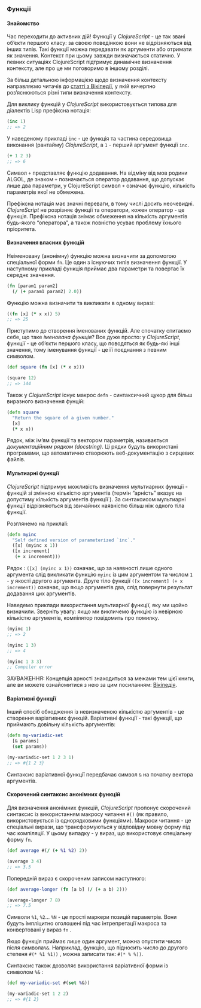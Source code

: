 ### Функції

#### Знайомство

Час переходити до активних дій! Функції у _ClojureScript_ - це так звані об’єкти першого класу: за своєю поведінкою вони не відрізняються від інших типів. Такі функції можна передавати як аргументи або отримати як значення. Контекст при цьому завжди визначається статично. У певних ситуаціях ClojureScript підтримує динамічне визначення контексту, але про це ми поговоримо в іншому розділі.

За більш детальною інформацією щодо визначення контексту направляємо читачів до [статті з Вікіпедії](http://en.wikipedia.org/wiki/Scope_(computer_science)), у якій вичерпно роз’яснюються різні типи визначення контексту.

Для виклику функцій у _ClojureScript_ використовується типова для діалектів Lisp префіксна нотація:

```clojure
(inc 1)
;; => 2
```

У наведеному прикладі `inc` - це функція та частина середовища виконання (рантайму) _ClojureScript_, а `1` - перший аргумент функції `inc`.

```clojure
(+ 1 2 3)
;; => 6
```

Символ `+` представляє функцію додавання. На відміну від мов родини ALGOL, де знаком `+` позначається оператор додавання, що допускає лише два параметри, у ClojureScript  символ `+` означає функцію, кількість параметрів якої не обмежена.

Префіксна нотація має значні переваги, в тому числі досить неочевидні. _ClojureScript_ не розрізняє функції та оператори, кожен оператор - це функція. Префіксна нотація знімає обмеження на кількість аргументів будь-якого “оператора”, а також повністю усуває проблему їхнього пріоритета.


#### Визначення власних функцій  

Неіменовану (анонімну) функцію можна визначити за допомогою спеціальної форми `fn`. Це один з існуючих типів визначення функції. У наступному прикладі функція приймає два параметри та повертає їх середнє значення.  

```clojure
(fn [param1 param2]
  (/ (+ param1 param2) 2.0))
```

Функцію можна визначити та викликати в одному виразі:

```clojure
((fn [x] (* x x)) 5)
;; => 25
```

Приступимо до створення іменованих функцій. Але спочатку спитаємо себе, що таке _іменована функція_? Все дуже просто: у _ClojureScript_, функції - це об’єкти першого класу, що поводяться як будь-які інші значення, тому іменування функції - це її поєднання з певним символом.

```clojure
(def square (fn [x] (* x x)))

(square 12)
;; => 144
```

Також у _ClojureScript_ існує макрос `defn` - синтаксичний цукор для більш виразного визначення фунцій:

```clojure
(defn square
  "Return the square of a given number."
  [x]
  (* x x))
```

Рядок, між ім’ям функції та вектором параметрів, називається _документаційним рядком_ _(docstring)_. Ці рядки будуть використані програмами, що автоматично створюють веб-документацію з сирцевих файлів.


#### Мультиарні функції

_ClojureScript_  підтримує можливість визначення мультиарних функції  - функцій зі змінною кількістю аргументів (термін “арність” вказує на допустиму кількість аргументів функції ). За синтаксисом мультиарні функції відрізняються від звичайних наявністю більш ніж одного тіла функції.

Розглянемо на приклаlі:

```clojure
(defn myinc
  "Self defined version of parameterized `inc`."
  ([x] (myinc x 1))
  ([x increment]
   (+ x increment)))
```

Рядок : `([x] (myinc x 1))`  означає, що за наявності лише одного аргумента слід викликати функцію  `myinc`  із цим аргументом та числом `1` - у якості другого аргумента. Друге тіло функції `([x increment] (+ x increment))`  означає, що якщо аргументів два, слід повернути результат додавання цих аргументів.

Наведемо приклади використання мультиарної функції, яку ми щойно визначили. Зверніть увагу: якщо ми викличемо функцію із невірною кількістю аргументів, компілятор повідомить про помилку.

```clojure
(myinc 1)
;; => 2

(myinc 1 3)
;; => 4

(myinc 1 3 3)
;; Compiler error
```

ЗАУВАЖЕННЯ: Концепція арності знаходиться за межами тем цієї книги, але ви можете ознайомитися з нею за цим посиланням: [Вікіпедія](http://en.wikipedia.org/wiki/Arity).

#### Варіативні функції

Інший спосіб обходження із невизначеною кількістю аргументів - це створення варіативних функцій. Варіативні функції - такі функції, що приймають довільну кількість аргументів:

```clojure
(defn my-variadic-set
  [& params]
  (set params))

(my-variadic-set 1 2 3 1)
;; => #{1 2 3}
```

Синтаксис варіативної функції передбачає символ `&` на початку вектора аргументів.


#### Скорочений синтаксис анонімних функцій

Для визначення анонімних функцій, _ClojureScript_  пропонує скорочений синтаксис із використанням макросу читання `#()` (як правило, використовується із однорядковими функціями). Макроси читання - це спеціальні вирази, що трансформуються у відповідну мовну форму під час компіляції. У цьому випадку - у вираз, що використовує спеціальну форму  `fn`.

```clojure
(def average #(/ (+ %1 %2) 2))

(average 3 4)
;; => 3.5
```

Попередній вираз є скороченим записом наступного:

```clojure
(def average-longer (fn [a b] (/ (+ a b) 2)))

(average-longer 7 8)
;; => 7.5
```

Символи `%1`, `%2`... `%N` - це прості маркери позицій параметрів. Вони будуть імпліцитно оголошені під час інтрепретації макроса та конвертовані у вираз `fn` .  

Якщо функція приймає лише один аргумент, можна опустити число після символа`%&`. Наприклад, функцію, що підносить число до другого степеня `#(* %1 %1))` , можна записати так: `#(* % %))`.

Синтаксис також дозволяє використання варіативної форми із символом  `%&` :

```clojure
(def my-variadic-set #(set %&))

(my-variadic-set 1 2 2)
;; => #{1 2}
```
